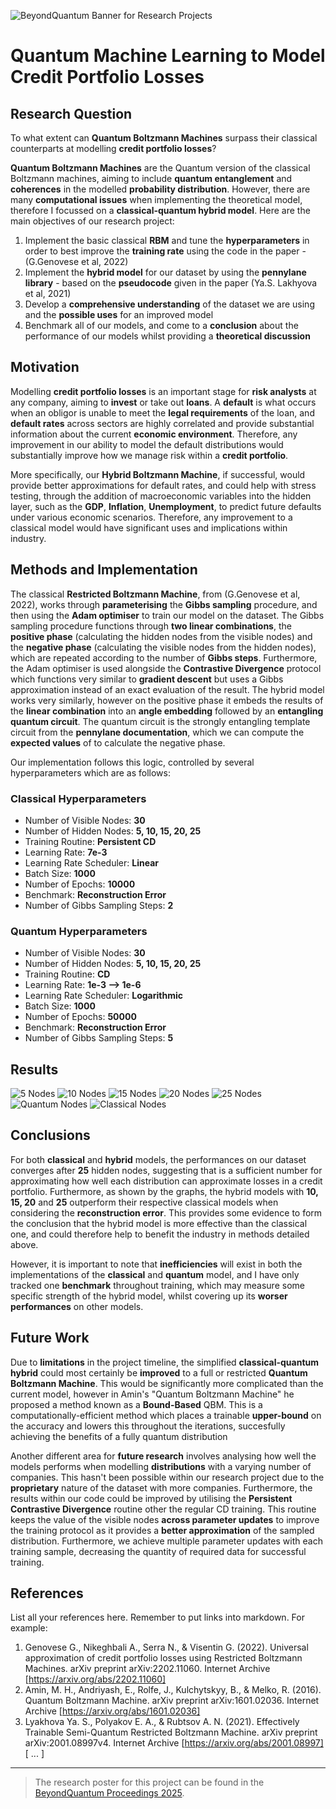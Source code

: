 ![BeyondQuantum Banner for Research Projects](../BeyondQuantum_Banner_Research_Projects_2025.png)

# Quantum Machine Learning to Model Credit Portfolio Losses

## Research Question

To what extent can **Quantum Boltzmann Machines** surpass their classical counterparts at modelling **credit portfolio losses**?

**Quantum Boltzmann Machines** are the Quantum version of the classical Boltzmann machines, aiming to include **quantum entanglement** and **coherences** in the modelled **probability distribution**. However, there are many **computational issues** when implementing the theoretical model, therefore I focussed on a **classical-quantum hybrid model**. Here are the main objectives of our research project:

1. Implement the basic classical **RBM** and tune the **hyperparameters** in order to best improve the **training rate** using the code in the paper - (G.Genovese et al, 2022)
2. Implement the **hybrid model** for our dataset by using the **pennylane library** - based on the **pseudocode** given in the paper (Ya.S. Lakhyova et al, 2021)
3. Develop a **comprehensive understanding** of the dataset we are using and the **possible uses** for an improved model
4. Benchmark all of our models, and come to a **conclusion** about the performance of our models whilst providing a **theoretical discussion**

## Motivation

Modelling **credit portfolio losses** is an important stage for **risk analysts** at any company, aiming to **invest** or take out **loans**. A **default** is what occurs when an obligor is unable to meet the **legal requirements** of the loan, and **default rates** across sectors are highly correlated and provide substantial information about the current **economic environment**. Therefore, any improvement in our ability to model the default distributions would substantially improve how we manage risk within a **credit portfolio**.

More specifically, our **Hybrid Boltzmann Machine**, if successful, would provide better approximations for default rates, and could help with stress testing, through the addition of macroeconomic variables into the hidden layer, such as the **GDP**, **Inflation**, **Unemployment**, to predict future defaults under various economic scenarios. Therefore, any improvement to a classical model would have significant uses and implications within industry.

## Methods and Implementation

The classical **Restricted Boltzmann Machine**, from (G.Genovese et al, 2022), works through **parameterising** the **Gibbs sampling** procedure, and then using the **Adam optimiser** to train our model on the dataset. The Gibbs sampling procedure functions through **two linear combinations**, the **positive phase** (calculating the hidden nodes from the visible nodes) and the **negative phase** (calculating the visible nodes from the hidden nodes), which are repeated according to the number of **Gibbs steps**. Furthermore, the Adam optimiser is used alongside the **Contrastive Divergence** protocol which functions very similar to **gradient descent** but uses a Gibbs approximation instead of an exact evaluation of the result. The hybrid model works very similarly, however on the positive phase it embeds the results of the **linear combination** into an **angle embedding** followed by an **entangling quantum circuit**. The quantum circuit is the strongly entangling template circuit from the **pennylane documentation**, which we can compute the **expected values** of to calculate the negative phase.

Our implementation follows this logic, controlled by several hyperparameters which are as follows:

### Classical Hyperparameters

- Number of Visible Nodes: **30**
- Number of Hidden Nodes: **5, 10, 15, 20, 25**
- Training Routine: **Persistent CD**
- Learning Rate: **7e-3**
- Learning Rate Scheduler: **Linear**
- Batch Size: **1000**
- Number of Epochs: **10000**
- Benchmark: **Reconstruction Error**
- Number of Gibbs Sampling Steps: **2**

### Quantum Hyperparameters

- Number of Visible Nodes: **30**
- Number of Hidden Nodes: **5, 10, 15, 20, 25**
- Training Routine: **CD**
- Learning Rate: **1e-3 --> 1e-6**
- Learning Rate Scheduler: **Logarithmic**
- Batch Size: **1000**
- Number of Epochs: **50000**
- Benchmark: **Reconstruction Error**
- Number of Gibbs Sampling Steps: **5**

## Results 

![5 Nodes](./Graphs/5%20Nodes%20Comparison.png)
![10 Nodes](./Graphs/10%20Nodes%20Comparison.png)
![15 Nodes](./Graphs/15%20Nodes%20Comparison.png)
![20 Nodes](./Graphs/20%20Nodes%20Comparison.png)
![25 Nodes](./Graphs/25%20Nodes%20Comparison.png)
![Quantum Nodes](./Graphs/Quantum%20Model%20Comparison.png)
![Classical Nodes](./Graphs/Classical%20Model%20Comparison.png)
## Conclusions

For both **classical** and **hybrid** models, the performances on our dataset converges after **25** hidden nodes, suggesting that is a sufficient number for approximating how well each distribution can approximate losses in a credit portfolio. Furthermore, as shown by the graphs, the hybrid models with **10, 15, 20** and **25** outperform their respective classical models when considering the **reconstruction error**. This provides some evidence to form the conclusion that the hybrid model is more effective than the classical one, and could therefore help to benefit the industry in methods detailed above.

However, it is important to note that **inefficiencies** will exist in both the implementations of the **classical** and **quantum** model, and I have only tracked one **benchmark** throughout training, which may measure some specific strength of the hybrid model, whilst covering up its **worser performances** on other models.

## Future Work

Due to **limitations** in the project timeline, the simplified **classical-quantum hybrid** could most certainly be **improved** to a full or restricted **Quantum Boltzmann Machine**. This would be significantly more complicated than the current model, however in Amin's "Quantum Boltzmann Machine" he proposed a method known as a **Bound-Based** QBM. This is a computationally-efficient method which places a trainable **upper-bound** on the accuracy and lowers this throughout the iterations, succesfully achieving the benefits of a fully quantum distribution

Another different area for **future research** involves analysing how well the models performs when modelling **distributions** with a varying number of companies. This hasn't been possible within our research project due to the **proprietary** nature of the dataset with more companies. Furthermore, the results within our code could be improved by utilising the **Persistent Contrastive Divergence** routine other the regular CD training. This routine keeps the value of the visible nodes **across parameter updates** to improve the training protocol as it provides a **better approximation** of the sampled distribution. Furthermore, we achieve multiple parameter updates with each training sample, decreasing the quantity of required data for successful training.

## References

List all your references here. Remember to put links into markdown. For example:

1.  Genovese G., Nikeghbali A., Serra N., & Visentin G. (2022). Universal approximation of credit portfolio losses using Restricted Boltzmann Machines. arXiv preprint arXiv:2202.11060. Internet Archive [https://arxiv.org/abs/2202.11060]
2.  Amin, M. H., Andriyash, E., Rolfe, J., Kulchytskyy, B., & Melko, R. (2016). Quantum Boltzmann Machine. arXiv preprint arXiv:1601.02036. Internet Archive [https://arxiv.org/abs/1601.02036]
3.  Lyakhova Ya. S., Polyakov E. A., & Rubtsov A. N. (2021). Effectively Trainable Semi-Quantum Restricted Boltzmann Machine. arXiv preprint arXiv:2001.08997v4. Internet Archive [https://arxiv.org/abs/2001.08997]
[ ... ]

---

> The research poster for this project can be found in the [BeyondQuantum Proceedings 2025](https://thinkingbeyond.education/beyondquantum_proceedings_2025/).

